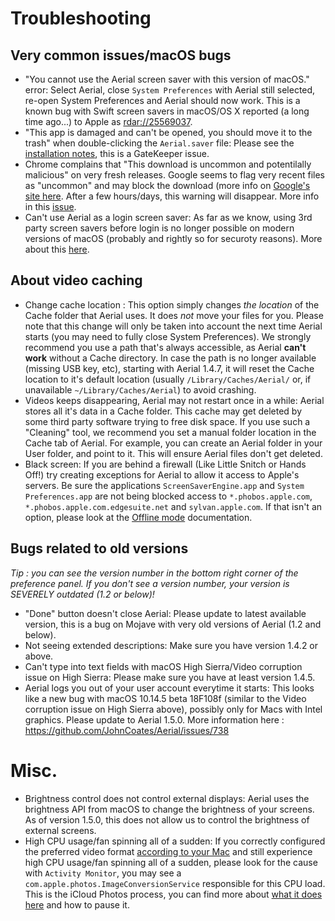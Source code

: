 # Troubleshooting

## Very common issues/macOS bugs

- "You cannot use the Aerial screen saver with this version of macOS." error: Select Aerial, close `System Preferences` with Aerial still selected, re-open System Preferences and Aerial should now work. This is a known bug with Swift screen savers in macOS/OS X reported (a long time ago...) to Apple as [rdar://25569037](http://www.openradar.me/25569037).
- "This app is damaged and can't be opened, you should move it to the trash" when double-clicking the `Aerial.saver` file: Please see the [installation notes](Installation.md), this is a GateKeeper issue.
- Chrome complains that "This download is uncommon and potentilally malicious" on very fresh releases. Google seems to flag very recent files as "uncommon" and may block the download (more info on [Google's site here](https://support.google.com/chrome/answer/6261569). After a few hours/days, this warning will disappear. More info in this [issue](https://github.com/JohnCoates/Aerial/issues/759#issuecomment-489616050).
- Can't use Aerial as a login screen saver: As far as we know, using 3rd party screen savers before login is no longer possible on modern versions of macOS (probably and rightly so for securoty reasons). More about this [here](https://github.com/JohnCoates/Aerial/issues/571).

## About video caching

- Change cache location : This option simply changes _the location_ of the Cache folder that Aerial uses. It does _not_ move your files for you. Please note that this change will only be taken into account the next time Aerial starts (you may need to fully close System Preferences). We strongly recommend you use a path that's always accessible, as Aerial **can't work** without a Cache directory. In case the path is no longer available (missing USB key, etc), starting with Aerial 1.4.7, it will reset the Cache location to it's default location (usually `/Library/Caches/Aerial/` or, if unavailable `~/Library/Caches/Aerial`) to avoid crashing.
- Videos keeps disappearing, Aerial may not restart once in a while: Aerial stores all it's data in a Cache folder. This cache may get deleted by some third party software trying to free disk space. If you use such a "Cleaning" tool, we recommend you set a manual folder location in the Cache tab of Aerial. For example, you can create an Aerial folder in your User folder, and point to it. This will ensure Aerial files don't get deleted.
- Black screen: If you are behind a firewall (Like Little Snitch or Hands Off!) try creating exceptions for Aerial to allow it access to Apple's servers. Be sure the applications `ScreenSaverEngine.app` and `System Preferences.app` are not being blocked access to `*.phobos.apple.com`, `*.phobos.apple.com.edgesuite.net` and `sylvan.apple.com`. If that isn't an option, please look at the [Offline mode](OfflineMode.md) documentation.

## Bugs related to old versions
*Tip : you can see the version number in the bottom right corner of the preference panel. If you don't see a version number, your version is SEVERELY outdated (1.2 or below)!*

- "Done" button doesn't close Aerial: Please update to latest available version, this is a bug on Mojave with very old versions of Aerial (1.2 and below).
- Not seeing extended descriptions: Make sure you have version 1.4.2 or above.
- Can't type into text fields with macOS High Sierra/Video corruption issue on High Sierra: Please make sure you have at least version 1.4.5.
- Aerial logs you out of your user account everytime it starts: This looks like a new bug with macOS 10.14.5 beta 18F108f (similar to the Video corruption issue on High Sierra above), possibly only for Macs with Intel graphics. Please update to Aerial 1.5.0. More information here : https://github.com/JohnCoates/Aerial/issues/738

# Misc.

- Brightness control does not control external displays: Aerial uses the brightness API from macOS to change the brightness of your screens. As of version 1.5.0, this does not allow us to control the brightness of external screens.
- High CPU usage/fan spinning all of a sudden: If you correctly configured the preferred video format [according to your Mac](HardwareDecoding.md) and still experience high CPU usage/fan spinning all of a sudden, please look for the cause with `Activity Monitor`, you may see a `com.apple.photos.ImageConversionService` responsible for this CPU load. This is the iCloud Photos process, you can find more about [what it does here](https://support.apple.com/en-gu/HT204264) and how to pause it.

